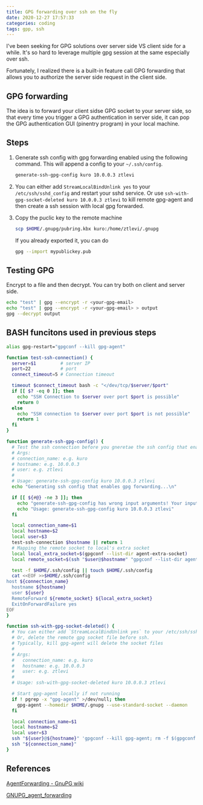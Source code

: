```yaml
---
title: GPG forwarding over ssh on the fly
date: 2020-12-27 17:57:33
categories: coding
tags: gpp, ssh
---
```


I've been seeking for GPG solutions over server side VS client side for a while. It's so hard to
leverage multiple gpg session at the same especially over ssh.

Fortunately, I realized there is a built-in feature call GPG forwarding that allows you to authorize
the server side request in the client side.

## GPG forwarding

The idea is to forward your client sidse GPG socket to your server side, so that every time you
trigger a GPG authentication in server side, it can pop the GPG authentication GUI (pinentry
program) in your local machine.

## Steps

1. Generate ssh config with gpg forwarding enabled using the following command. This will append a
   config to your `~/.ssh/config`.

   ```sh
   generate-ssh-gpg-config kuro 10.0.0.3 ztlevi
   ```

2. You can either add `StreamLocalBindUnlink yes` to your `/etc/ssh/sshd_config` and restart your
   sshd service. Or use `ssh-with-gpg-socket-deleted kuro 10.0.0.3 ztlevi` to kill remote gpg-agent
   and then create a ssh session with local gpg forwarded.
3. Copy the puclic key to the remote machine

   ```sh
   scp $HOME/.gnupg/pubring.kbx kuro:/home/ztlevi/.gnupg
   ```

   If you already exported it, you can do

   ```sh
   gpg --import mypublickey.pub
   ```

## Testing GPG

Encrypt to a file and then decrypt. You can try both on client and server side.

```sh
echo "test" | gpg --encrypt -r <your-gpg-email>
echo "test" | gpg --encrypt -r <your-gpg-email> > output
gpg --decrypt output
```

## BASH funcitons used in previous steps

```bash
alias gpg-restart="gpgconf --kill gpg-agent"

function test-ssh-connection() {
  server=$1         # server IP
  port=22           # port
  connect_timeout=5 # Connection timeout

  timeout $connect_timeout bash -c "</dev/tcp/$server/$port"
  if [[ $? -eq 0 ]]; then
    echo "SSH Connection to $server over port $port is possible"
    return 0
  else
    echo "SSH connection to $server over port $port is not possible"
    return 1
  fi
}

function generate-ssh-gpg-config() {
  # Test the ssh connection before you gneretae the ssh config that enables gpg forwarding
  # Args:
  # connection_name: e.g. kuro
  # hostname: e.g. 10.0.0.3
  # user: e.g. ztlevi
  #
  # Usage: generate-ssh-gpg-config kuro 10.0.0.3 ztlevi
  echo "Generating ssh config that enables gpg forwarding...\n"

  if [[ ${#@} -ne 3 ]]; then
    echo "generate-ssh-gpg-config has wrong input arguments! Your inputs: \`${@}\`"
    echo "Usage: generate-ssh-gpg-config kuro 10.0.0.3 ztlevi"
  fi

  local connection_name=$1
  local hostname=$2
  local user=$3
  test-ssh-connection $hostname || return 1
  # Mapping the remote socket to local's extra socket
  local local_extra_socket=$(gpgconf --list-dir agent-extra-socket)
  local remote_socket=$(ssh "$user@$hostname" "gpgconf --list-dir agent-socket")

  test -f $HOME/.ssh/config || touch $HOME/.ssh/config
  cat <<EOF >>$HOME/.ssh/config
host ${connection_name}
  hostname ${hostname}
  user ${user}
  RemoteForward ${remote_socket} ${local_extra_socket}
  ExitOnForwardFailure yes
EOF
}

function ssh-with-gpg-socket-deleted() {
  # You can either add `StreamLocalBindUnlink yes` to your /etc/ssh/sshd_config
  # Or, delete the remote gpg socket file before ssh.
  # Typically, kill gpg-agent will delete the socket files
  #
  # Args:
  #   connection_name: e.g. kuro
  #   hostname: e.g. 10.0.0.3
  #   user: e.g. ztlevi
  #
  # Usage: ssh-with-gpg-socket-deleted kuro 10.0.0.3 ztlevi

  # Start gpg-agent locally if not running
  if ! pgrep -x "gpg-agent" >/dev/null; then
    gpg-agent --homedir $HOME/.gnupg --use-standard-socket --daemon
  fi

  local connection_name=$1
  local hostname=$2
  local user=$3
  ssh "${user}@${hostname}" 'gpgconf --kill gpg-agent; rm -f $(gpgconf --list-dir agent-socket)'
  ssh "${connection_name}"
}
```

## References

[AgentForwarding - GnuPG wiki](https://wiki.gnupg.org/AgentForwarding)

[GNUPG_agent_forwarding](https://gist.github.com/TimJDFletcher/85fafd023c81aabfad57454111c1564d)
